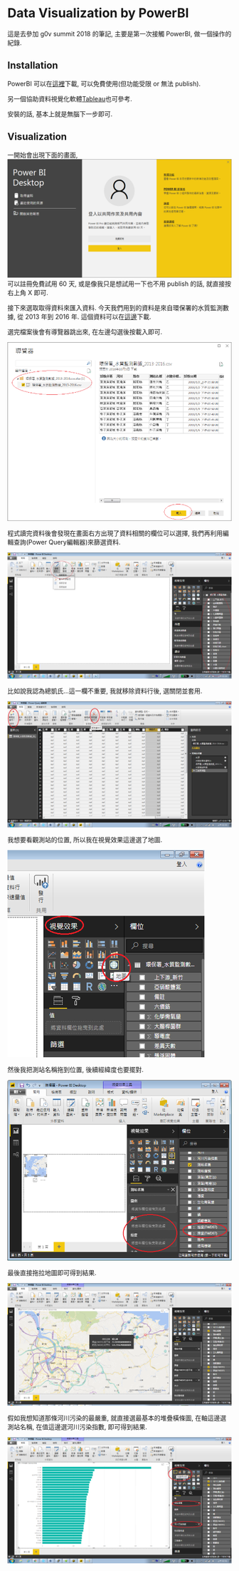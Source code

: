 # Data Visualization by PowerBI
這是去參加 g0v summit 2018 的筆記, 主要是第一次接觸 PowerBI, 做一個操作的紀錄.

## Installation
PowerBI 可以在[這裡](https://powerbi.microsoft.com/zh-tw/desktop)下載, 可以免費使用(但功能受限 or 無法 publish).

另一個協助資料視覺化軟體[Tableau](https://www.tableau.com/)也可參考.

安裝的話, 基本上就是無腦下一步即可.

## Visualization
一開始會出現下面的畫面, 
![登入畫面](pics/login.png)
可以註冊免費試用 60 天, 或是像我只是想試用一下也不用 publish 的話, 就直接按右上角 X 即可.

接下來選取取得資料來匯入資料. 今天我們用到的資料是來自環保署的水質監測數據, 從 2013 年到 2016 年. 這個資料可以在[這邊](https://docs.google.com/spreadsheets/d/1ZpG4EK5hbjkC6G5btb93IIi8qFnBOc_NFqqYj7TIrJw/edit?usp=sharing)下載.

選完檔案後會有導覽器跳出來, 在左邊勾選後按載入即可.

![載入畫面](pics/load.png)


程式讀完資料後會發現在畫面右方出現了資料相關的欄位可以選擇, 我們再利用編輯查詢(Power Query編輯器)來篩選資料. 

![進入Power Query](pics/enter_power_query.png)


比如說我認為總凱氏...這一欄不重要, 我就移除資料行後, 選關閉並套用.

![篩選資料](pics/power_query.png)


我想要看觀測站的位置, 所以我在視覺效果這邊選了地圖.

![視覺效果-地圖](pics/visual_sel_map.png)


然後我把測站名稱拖到位置, 後續經緯度也要擺對.

![編輯-地圖](pics/visual_map_edit.png)


最後直接拖拉地圖即可得到結果.

![結果-地圖](pics/visual_map_result.png)


假如我想知道那條河川污染的最嚴重, 就直接選最基本的堆疊橫條圖, 在軸這邊選測站名稱, 在值這邊選河川污染指數, 即可得到結果.

![結果-河川污染指數](pics/visual_polute.png)
